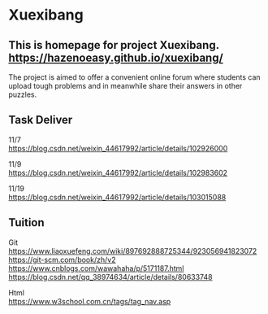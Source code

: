 # Xuexibang

## This is homepage for project Xuexibang. https://hazenoeasy.github.io/xuexibang/
The project is aimed to offer a convenient online forum 
where students can upload tough problems and 
in meanwhile share their answers in other puzzles. 

## Task Deliver
11/7 <br>https://blog.csdn.net/weixin_44617992/article/details/102926000


11/9 <br>https://blog.csdn.net/weixin_44617992/article/details/102983602


11/19<br>https://blog.csdn.net/weixin_44617992/article/details/103015088
## Tuition

Git <br>https://www.liaoxuefeng.com/wiki/897692888725344/923056941823072<br>
    https://git-scm.com/book/zh/v2<br>
    https://www.cnblogs.com/wawahaha/p/5171187.html<br>
    https://blog.csdn.net/qq_38974634/article/details/80633748<br>
    
    
    
Html <br>https://www.w3school.com.cn/tags/tag_nav.asp
